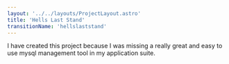 ```yaml
---
layout: '../../layouts/ProjectLayout.astro'
title: 'Hells Last Stand'
transitionName: 'hellslaststand'
---
```


I have created this project because I was missing a really great and easy to use mysql management tool in my application suite.
